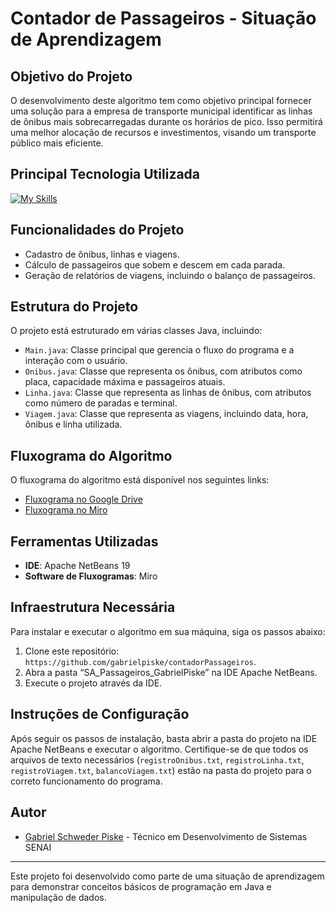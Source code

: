 # Contador de Passageiros - Situação de Aprendizagem

## Objetivo do Projeto
O desenvolvimento deste algoritmo tem como objetivo principal fornecer uma solução para a empresa de transporte municipal identificar as linhas de ônibus mais sobrecarregadas durante os horários de pico. Isso permitirá uma melhor alocação de recursos e investimentos, visando um transporte público mais eficiente.

## Principal Tecnologia Utilizada

[![My Skills](https://skillicons.dev/icons?i=java&theme=dark)](https://skillicons.dev)

## Funcionalidades do Projeto
- Cadastro de ônibus, linhas e viagens.
- Cálculo de passageiros que sobem e descem em cada parada.
- Geração de relatórios de viagens, incluindo o balanço de passageiros.

## Estrutura do Projeto
O projeto está estruturado em várias classes Java, incluindo:
- `Main.java`: Classe principal que gerencia o fluxo do programa e a interação com o usuário.
- `Onibus.java`: Classe que representa os ônibus, com atributos como placa, capacidade máxima e passageiros atuais.
- `Linha.java`: Classe que representa as linhas de ônibus, com atributos como número de paradas e terminal.
- `Viagem.java`: Classe que representa as viagens, incluindo data, hora, ônibus e linha utilizada.

## Fluxograma do Algoritmo
O fluxograma do algoritmo está disponível nos seguintes links:
- [Fluxograma no Google Drive](https://drive.google.com/drive/folders/19RZ2clabXchAE0dgje5V6WPWPHzLfWBX?usp=drive_link)
- [Fluxograma no Miro](https://miro.com/app/board/uXjVK00jOBo=/?share_link_id=788314260011)

## Ferramentas Utilizadas
- **IDE**: Apache NetBeans 19
- **Software de Fluxogramas**: Miro

## Infraestrutura Necessária
Para instalar e executar o algoritmo em sua máquina, siga os passos abaixo:
1. Clone este repositório: `https://github.com/gabrielpiske/contadorPassageiros`.
2. Abra a pasta “SA_Passageiros_GabrielPiske” na IDE Apache NetBeans.
3. Execute o projeto através da IDE.

## Instruções de Configuração
Após seguir os passos de instalação, basta abrir a pasta do projeto na IDE Apache NetBeans e executar o algoritmo. Certifique-se de que todos os arquivos de texto necessários (`registroOnibus.txt`, `registroLinha.txt`, `registroViagem.txt`, `balancoViagem.txt`) estão na pasta do projeto para o correto funcionamento do programa.

## Autor
- <a href="https://br.linkedin.com/in/gabriel-piske">Gabriel Schweder Piske</a> - Técnico em Desenvolvimento de Sistemas SENAI

---

Este projeto foi desenvolvido como parte de uma situação de aprendizagem para demonstrar conceitos básicos de programação em Java e manipulação de dados.
